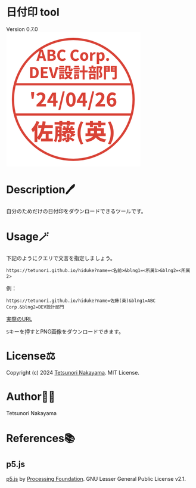 # 日付印 tool
Version 0.7.0  
<img src="./images/hidukeinn.png" width="360px"/>

# Description🖊️
自分のためだけの日付印をダウンロードできるツールです。

# Usage🪄
下記のようにクエリで文言を指定しましょう。
```
https://tetunori.github.io/hiduke?name=<名前>&blng1=<所属1>&blng2=<所属2>
```
例：
```
https://tetunori.github.io/hiduke?name=佐藤(英)&blng1=ABC Corp.&blng2=DEV設計部門
```
[実際のURL](https://tetunori.github.io/hiduke?name=佐藤(英)&blng1=ABC%20Corp.&blng2=DEV設計部門)

`S`キーを押すとPNG画像をダウンロードできます。

# License⚖️
Copyright (c) 2024 [Tetsunori Nakayama](https://github.com/tetunori). MIT License.

# Author🧙‍♂️
Tetsunori Nakayama

# References📚
## p5.js
[p5.js](https://github.com/processing/p5.js) by [Processing Foundation](https://github.com/processing). GNU Lesser General Public License v2.1.
